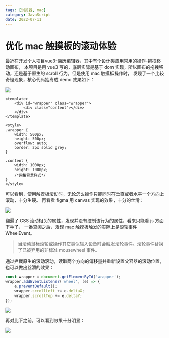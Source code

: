```yaml
---
tags: [浏览器, mac]
category: JavaScript
date: 2022-07-11
---
```


# 优化 mac 触摸板的滚动体验

最近在开发个人项目[vue3-简历编辑器](https://resume-editor.streakingman.com)，其中有个设计类应用常用的操作-拖拽移动画布，
本项目是用 vue3 写的，底层实际是基于 dom 实现，所以画布的拖拽移动，还是基于原生的 scroll 行为，但是使用 mac 触摸板操作时，
发现了一个比较奇怪现象，核心代码抽离成 demo 效果如下：

![](https://media-bed.streakingman.com/blog-img/Kapture%202022-11-29%20at%2017.28.02.gif)

```vue
<template>
    <div id="wrapper" class="wrapper">
        <div class="content"></div>
    </div>
</template>

<style>
.wrapper {
    width: 500px;
    height: 500px;
    overflow: auto;
    border: 2px solid grey;
}

.content {
    width: 1000px;
    height: 1000px;
    /*网格背景样式*/
}
</style>
```

可以看到，使用触摸板滚动时，无论怎么操作只能同时在垂直或者水平一个方向上滚动，十分生硬。
再看看 figma 用 canvas 实现的效果，十分的丝滑：

![](https://media-bed.streakingman.com/blog-img/Kapture%202022-11-29%20at%2017.21.04.gif)

翻遍了 CSS 滚动相关的属性，发现并没有控制该行为的属性，看来只能看 js 方面下手了，
一番查阅之后，发现 mac 触摸板触发的实际上是滚轮事件 WheelEvent。

> 当滚动鼠标滚轮或操作其它类似输入设备时会触发滚轮事件。滚轮事件替换了已被弃用的非标准 mousewheel 事件。

通过拦截原生的滚动滚动，读取两个方向的偏移量并重新设置父容器的滚动位置，也可以做出丝滑的效果：

```javascript
const wrapper = document.getElementById('wrapper');
wrapper.addEventListener('wheel', (e) => {
    e.preventDefault();
    wrapper.scrollLeft += e.deltaX;
    wrapper.scrollTop += e.deltaY;
});
```

![](https://media-bed.streakingman.com/blog-img/Kapture%202022-11-29%20at%2019.36.10.gif)

再对比下之前，可以看到效果十分明显：

![](https://media-bed.streakingman.com/blog-img/Kapture%202022-11-29%20at%2017.28.02.gif)
